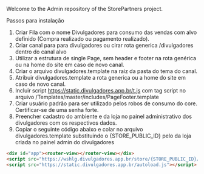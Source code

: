 Welcome to the Admin repository of the StorePartners project.

Passos para instalação 
1. Criar Fila com o nome Divulgadores para consumo das vendas com alvo definido (Compra realizado ou pagamento realizado).
2. Criar canal para para divulgadores ou cirar rota generica /divulgadores dentro do canal alvo
3. Utilizar a estrutura de single Page, sem header e footer na rota genérica ou na home do site em caso de novo canal.
4. Criar o arquivo divulgadores.template na raiz da pasta do tema do canal.
5. Atribuir divulgadores.template a rota generica ou a home do site em caso de novo canal.
6. Incluir script https://static.divulgadores.app.br/t.js com tag script no arquivo /Templates/master/includes/PageFooter.template
7. Criar usuário padrão para ser utilizado pelos robos de consumo do core. Certificar-se de uma senha forte. 
8. Preencher cadastro do ambiente e da loja no painel administrativo dos divulgadores com os respectivos dados.
9. Copiar o seguinte código abaixo e colar no arquivo divulgadores.template substituindo o {STORE_PUBLIC_ID} pelo da loja criada no painel admin do divulgadores

```html
<div id="app"><router-view></router-view></div>
<script src="https://wshlg.divulgadores.app.br/store/{STORE_PUBLIC_ID}/configs/dynamic/js"></script>
<script src="https://static.divulgadores.app.br/autoload.js"></script>
```
